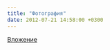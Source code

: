 ```yaml
---
title: "Фотография"
date: 2012-07-21 14:58:00 +0300
---
```



[Вложение](/assets/vk_photos/2/r29a07G3bYo.jpg)
